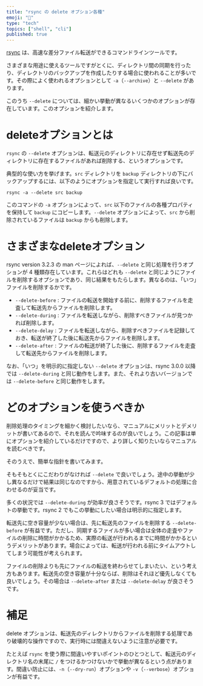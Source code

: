 ```yaml
---
title: "rsync の delete オプション各種"
emoji: "🔄"
type: "tech"
topics: ["shell", "cli"]
published: true
---
```


[rsync](https://rsync.samba.org/) は、高速な差分ファイル転送ができるコマンドラインツールです。

さまざまな用途に使えるツールですがとくに、ディレクトリ間の同期を行ったり、ディレクトリのバックアップを作成したりする場合に使われることが多いです。その際によく使われるオプションとして `-a`（`--archive`）と `--delete` があります。

このうち `--delete` については、細かい挙動が異なるいくつかのオプションが存在しています。このオプションを紹介します。

# deleteオプションとは

`rsync` の `--delete` オプションは、転送元のディレクトリに存在せず転送先のディレクトリに存在するファイルがあれば削除する、というオプションです。

典型的な使い方を挙げます。`src` ディレクトリを `backup` ディレクトリの下にバックアップするには、以下のようにオプションを指定して実行すれば良いです。

```
rsync -a --delete src backup
```

このコマンドの `-a` オプションによって、`src` 以下のファイルの各種プロパティを保持して `backup` にコピーします。`--delete` オプションによって、`src` から削除されているファイルは `backup` からも削除します。

# さまざまなdeleteオプション

rsync version 3.2.3 の man ページによれば、`--delete` と同じ処理を行うオプションが 4 種類存在しています。これらはどれも `--delete` と同じようにファイルを削除するオプションであり、同じ結果をもたらします。異なるのは、「いつ」ファイルを削除するかです。

- `--delete-before` : ファイルの転送を開始する前に、削除するファイルを走査して転送先からファイルを削除します。
- `--delete-during` : ファイルを転送しながら、削除すべきファイルが見つかれば削除します。
- `--delete-delay` : ファイルを転送しながら、削除すべきファイルを記録しておき、転送が終了した後に転送先からファイルを削除します。
- `--delete-after` : ファイルの転送が終了した後に、削除するファイルを走査して転送先からファイルを削除します。

なお、「いつ」を明示的に指定しない `--delete` オプションは、rsync 3.0.0 以降では `--delete-during` と同じ動作をします。また、それより古いバージョンでは `--delete-before` と同じ動作をします。

# どのオプションを使うべきか

削除処理のタイミングを細かく検討したいなら、マニュアルにメリットとデメリットが書いてあるので、それを読んで吟味するのが良いでしょう。この記事は単にオプションを紹介しているだけですので、より詳しく知りたいならマニュアルを読むべきです。

そのうえで、簡単な指針を書いてみます。

そもそもとくにこだわりがなければ `--delete` で良いでしょう。途中の挙動が少し異なるだけで結果は同じなのですから、用意されているデフォルトの処理に合わせるのが妥当です。

多くの状況では `--delete-during` が効率が良さそうです。rsync 3 ではデフォルトの挙動です。rsync 2 でもこの挙動にしたい場合は明示的に指定します。

転送先に空き容量が少ない場合は、先に転送先のファイルを削除する `--delete-before` が有益です。ただし、同期するファイルが多い場合は全体の走査やファイルの削除に時間がかかるため、実際の転送が行われるまでに時間がかかるというデメリットがあります。場合によっては、転送が行われる前にタイムアウトしてしまう可能性が考えられます。

ファイルの削除よりも先にファイルの転送を終わらせてしまいたい、という考え方もあります。転送先の空き容量が十分ならば、削除はそれほど優先しなくても良いでしょう。その場合は `--delete-after` または `--delete-delay` が良さそうです。

# 補足

delete オプションは、転送先のディレクトリからファイルを削除する処理であり破壊的な操作ですので、実行時には間違えないように注意が必要です。

たとえば `rsync` を使う際に間違いやすいポイントのひとつとして、転送元のディレクトリ名の末尾に `/` をつけるかつけないかで挙動が異なるという点があります。間違い防止には、`-n`（`--dry-run`）オプションや `-v`（`--verbose`）オプションが有益です。
